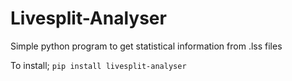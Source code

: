 # Livesplit-Analyser
Simple python program to get statistical information from .lss files

To install;
`pip install livesplit-analyser`
